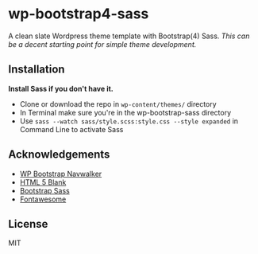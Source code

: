 # wp-bootstrap4-sass
A clean slate Wordpress theme template with Bootstrap(4) Sass.
*This can be a decent starting point for simple theme development.*

## Installation
**Install Sass if you don't have it.**
* Clone or download the repo in `wp-content/themes/` directory
* In Terminal make sure you're in the wp-bootstrap-sass directory
* Use `sass --watch sass/style.scss:style.css --style expanded` in Command Line to activate Sass

## Acknowledgements

* [WP Bootstrap Navwalker](https://github.com/wp-bootstrap/wp-bootstrap-navwalker)
* [HTML 5 Blank](https://github.com/toddmotto/html5blank)
* [Bootstrap Sass](https://github.com/twbs/bootstrap-sass)
* [Fontawesome](http://fontawesome.io/)

## License

MIT
